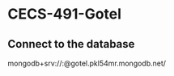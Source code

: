 # CECS-491-Gotel

## Connect to the database

mongodb+srv://<username>:<password>@gotel.pkl54mr.mongodb.net/

